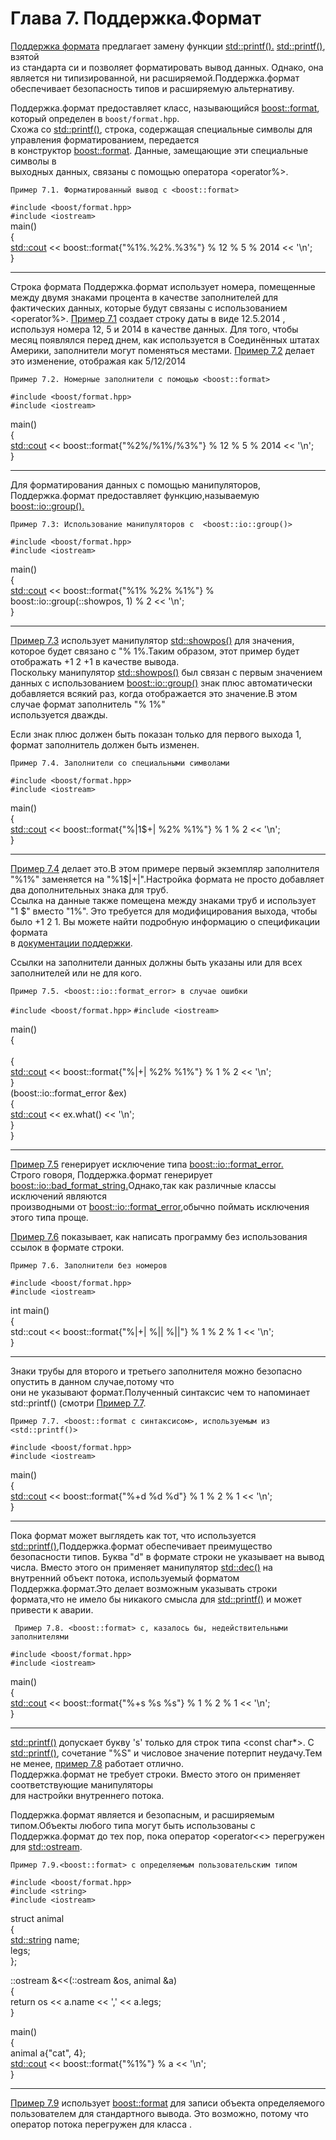 # Глава 7. Поддержка.Формат

[Поддержка формата](http://www.boost.org/doc/libs/1_62_0/libs/format/) предлагает замену функции <std::printf().> <std::printf()>, взятой  
из стандарта си и позволяет форматировать вывод данных. Однако, она является ни
типизированной, ни расширяемой.Поддержка.формат обеспечивает безопасность типов и расширяемую альтернативу.

Поддержка.формат предоставляет класс, называющийся <boost::format>, который определен в `boost/format.hpp`.   
Схожа со  <std::printf()>, строка, содержащая специальные символы для управления форматированием, передается   
в конструктор  <boost::format>. Данные, замещающие эти специальные символы в  
выходных данных, связаны с помощью оператора <operator%>.
```
Пример 7.1. Форматированный вывод с <boost::format>
```
`#include <boost/format.hpp>`  
`#include <iostream>`  
<int> main()  
{  
  <std::cout> << boost::format{"%1%.%2%.%3%"} % 12 % 5 % 2014 << '\n';  
}  

---
Строка формата Поддержка.формат использует номера, помещенные между двумя знаками процента в качестве заполнителей
для фактических данных, которые будут связаны с использованием <operator%>.
[Пример 7.1](http://theboostcpplibraries.com/boost.format#ex.format_01/ "Пример 7.1 Форматированный вывод с boost::format") создает строку даты в виде 12.5.2014 , используя номера  12, 5 и 2014 в качестве данных. Для того, чтобы месяц появлялся перед днем, как используется в Соединённых штатах Америки, заполнители могут поменяться местами.
[Пример 7.2](http://theboostcpplibraries.com/boost.format#ex.format_02/ "Пример 7.2 Номерные заполнители с помощью boost::format") делает это изменение, отображая как 5/12/2014  
```
Пример 7.2. Номерные заполнители с помощью <boost::format> 
```
`#include <boost/format.hpp>`  
`#include <iostream>`  

<int> main()  
{  
  <std::cout> << boost::format{"%2%/%1%/%3%"} % 12 % 5 % 2014 << '\n';  
}  

---
Для форматирования данных с помощью манипуляторов, Поддержка.формат предоставляет функцию,называемую   
<boost::io::group().>
```
Пример 7.3: Использование манипуляторов с  <boost::io::group()>
```
`#include <boost/format.hpp>`  
`#include <iostream>`

<int> main()  
{  
  <std::cout> << boost::format{"%1% %2% %1%"} %  
    boost::io::group(<std>::showpos, 1) % 2 << '\n';  
}

---
[Пример 7.3](http://theboostcpplibraries.com/boost.format#ex.format_03/ "Пример 7.3 Использование манипуляторов с boost::io::group()") использует манипулятор  <std::showpos()> для значения, которое будет связано с "% 1%.Таким образом, этот пример будет отображать +1 2 +1 в качестве вывода.  
Поскольку манипулятор <std::showpos()>  был связан с первым значением данных с использованием <boost::io::group()> знак плюс автоматически добавляется всякий раз, когда отображается это значение.В этом случае формат заполнитель "% 1%"  
используется дважды.  

Если знак плюс должен быть показан только для первого выхода 1, формат заполнитель должен быть изменен.  
```
Пример 7.4. Заполнители со специальными символами
```
`#include <boost/format.hpp>`  
`#include <iostream>` 

<int> main()  
{  
  <std::cout> << boost::format{"%|1$+| %2% %1%"} % 1 % 2 << '\n';  
}

---
[Пример 7.4](http://theboostcpplibraries.com/boost.format#ex.format_04/ "Пример 7.4 Заполнители со специальными символами" ) делает это.В этом примере первый экземпляр заполнителя "%1%" заменяется на "%1$|+|".Настройка формата не просто добавляет два дополнительных знака для труб.  
Ссылка на данные также помещена между знаками труб и использует "1 $" вместо "1%". 
Это требуется для модифицирования выхода, чтобы было +1 2 1. Вы можете найти подробную информацию о спецификации формата  
в [документации поддержки](http://www.boost.org/doc/libs/1_62_0/libs/format/doc/format.html#printf_directives).

Ссылки на заполнители данных должны быть указаны или для всех заполнителей или не для кого.
```
Пример 7.5. <boost::io::format_error> в случае ошибки
```
`#include <boost/format.hpp>` 
`#include <iostream>`  

<int> main()  
{  
  <try>  
  {  
    <std::cout> << boost::format{"%|+| %2% %1%"} % 1 % 2 << '\n';  
  }  
  <catch> (boost::io::format_error &ex)  
  {  
    <std::cout> << ex.what() << '\n';  
  }  
}  

---
[Пример 7.5](http://theboostcpplibraries.com/boost.format#ex.format_05/ "Пример 7.5 boost::io::format_error в случае ошибки") генерирует исключение типа <boost::io::format_error.>  
Cтрого говоря, Поддержка.формат генерирует <boost::io::bad_format_string.>Однако,так как различные классы исключений являются  
производными от <boost::io::format_error>,обычно поймать исключения этого типа проще.  

[Пример 7.6](http://theboostcpplibraries.com/boost.format#ex.format_06/ "Пример 7.6 Заполнители без номеров") показывает, как написать программу без использования ссылок в формате строки.
```
Пример 7.6. Заполнители без номеров
```
`#include <boost/format.hpp>`  
`#include <iostream>`  

int main()  
{  
  std::cout << boost::format{"%|+| %|| %||"} % 1 % 2 % 1 << '\n';  
}  

---
Знаки трубы для второго и третьего заполнителя можно безопасно опустить в данном случае,потому что  
они не указывают формат.Полученный синтаксис чем то напоминает std::printf() 
(смотри [Пример 7.7](http://theboostcpplibraries.com/boost.format#ex.format_07/ "Пример 7.7 boost::format c синтаксисом, используемым из std::printf()").
```
Пример 7.7. <boost::format c синтаксисом>, используемым из <std::printf()>
```
`#include <boost/format.hpp>`  
`#include <iostream>`  

<int> main()  
{  
  <std::cout> << boost::format{"%+d %d %d"} % 1 % 2 % 1 << '\n';  
} 

---
Пока формат может выглядеть как тот, что используется <std::printf()>,Поддержка.формат обеспечивает преимущество безопасности типов. Буква "d" в формате строки не указывает на вывод числа. Вместо этого он применяет манипулятор <std::dec()> на внутренний объект потока, используемый форматом Поддержка.формат.Это делает возможным указывать строки формата,что не имело бы никакого смысла для <std::printf()> и может привести к аварии.
```
 Пример 7.8. <boost::format> с, казалось бы, недействительными заполнителями
```
`#include <boost/format.hpp>`  
`#include <iostream>`  

<int> main()  
{  
  <std::cout> << boost::format{"%+s %s %s"} % 1 % 2 % 1 << '\n';  
}

---
<std::printf()> допускает букву 's' только для строк типа <const char*>. С <std::printf()>, сочетание "%S" и числовое значение потерпит неудачу.Тем не менее, [пример 7.8](http://theboostcpplibraries.com/boost.format#ex.format_08/ "Пример 7.8 boost::format с, казалось бы, недействительными заполнителями") работает отлично.  
Поддержка.формат не требует строки. Вместо этого он применяет соответствующие манипуляторы  
для настройки внутреннего потока.

Поддержка.формат является и безопасным, и расширяемым типом.Объекты любого типа могут быть использованы с Поддержка.формат до тех пор, пока оператор <operator<<> перегружен для <std::ostream>.
```
Пример 7.9.<boost::format> с определяемым пользовательским типом
````
`#include <boost/format.hpp>`  
`#include <string>`  
`#include <iostream>`  

struct animal  
{  
  <std::string> name;  
  <int> legs;  
};

<std>::ostream &<operator><<(<std>::ostream &os, <const> animal &a)  
{  
  return os << a.name << ',' << a.legs;  
}

<int> main()  
{  
  animal a{"cat", 4};  
  <std::cout> << boost::format{"%1%"} % a << '\n';  
}

---
[Пример 7.9](http://theboostcpplibraries.com/boost.format#ex.format_09/ "Пример 7.9 boost::format с определяемым пользовательским типом") использует <boost::format> для записи объекта определяемого пользователем <animal> для 
стандартного вывода. Это возможно, потому что оператор потока перегружен для класса <animal>.